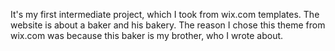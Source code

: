 It's my first intermediate project, which I took from wix.com templates. The website is about a baker and his bakery. The reason I chose this theme from wix.com was because this baker is my brother, who I wrote about.
